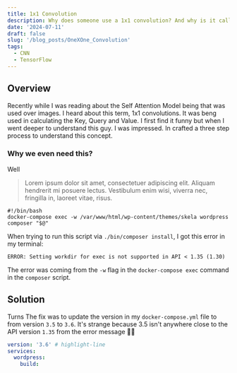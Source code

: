 ```yaml
---
title: 1x1 Convolution
description: Why does someone use a 1x1 convolution? And why is it called 1x1? It sounds like a pixel-sized joke! When it first showed up, people probably thought it was a prank. But hold on, let's dive deep into this mysterious little guy and unravel the math magic behind it.
date: '2024-07-11'
draft: false
slug: '/blog_posts/OneXOne_Convolution'
tags:
  - CNN
  - TensorFlow
---
```


## Overview
Recently while I was reading about the Self Attention Model being that was used over images. I heard about this term, 1x1 convolutions. It was beng used in calculating the Key, Query and Value. I first find it funny but when I went deeper to understand this guy. I was impressed.
In crafted a three step process to understand this concept.

### Why we even need this?
Well 

> Lorem ipsum dolor sit amet, consectetuer adipiscing elit. Aliquam hendrerit mi posuere lectus. Vestibulum enim wisi, viverra nec, fringilla in, laoreet vitae, risus.

```shell:title=bin/composer
#!/bin/bash
docker-compose exec -w /var/www/html/wp-content/themes/skela wordpress composer "$@"
```

When trying to run this script via `./bin/composer install`, I got this error in my terminal:

```shell
ERROR: Setting workdir for exec is not supported in API < 1.35 (1.30)
```

The error was coming from the `-w` flag in the `docker-compose exec` command in the `composer` script.

## Solution

Turns The fix was to update the version in my `docker-compose.yml` file to from version `3.5` to `3.6`. It's strange because 3.5 isn't anywhere close to the API version `1.35` from the error message 🤷‍♀️

```yaml:title=docker-compose.yml
version: '3.6' # highlight-line
services:
  wordpress:
    build:
```
